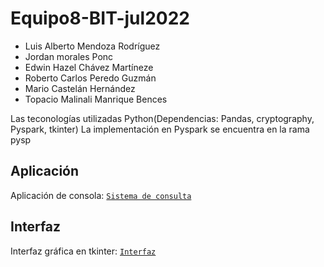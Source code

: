 # Equipo8-BIT-jul2022

- Luis Alberto Mendoza Rodríguez
- Jordan morales Ponc
- Edwin Hazel Chávez Martíneze
- Roberto Carlos Peredo Guzmán
- Mario Castelán Hernández
- Topacio Malinali Manrique Bences

Las teconologías utilizadas Python(Dependencias: Pandas, cryptography, Pyspark, tkinter)
La implementación en Pyspark se encuentra en la rama pysp

## Aplicación
Aplicación de consola: [`Sistema de consulta`](./Solucion/BBVA.py)

## Interfaz 
Interfaz gráfica en tkinter: [`Interfaz`](./interfaz.py)


